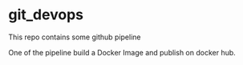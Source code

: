 git_devops
===

This repo contains some github pipeline

One of the pipeline build a Docker Image and publish on docker hub.
